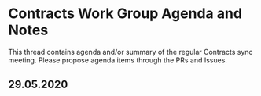 # Contracts Work Group Agenda and Notes
This thread contains agenda and/or summary of the regular Contracts sync meeting. Please propose agenda items through the PRs and Issues.

## 29.05.2020
